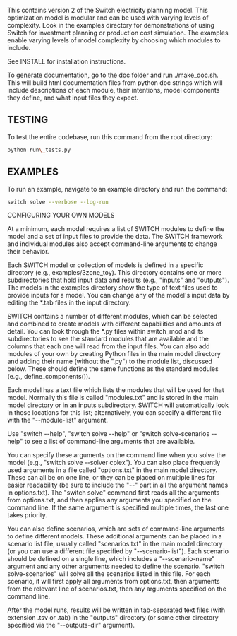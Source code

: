 This contains version 2 of the Switch electricity planning model.
This optimization model is modular and can be used with varying levels
of complexity. Look in the examples directory for demonstrations of
using Switch for investment planning or production cost simulation. The
examples enable varying levels of model complexity by choosing which
modules to include.

See INSTALL for installation instructions.

To generate documentation, go to the doc folder and run ./make\_doc.sh.
This will build html documentation files from python doc strings which
will include descriptions of each module, their intentions, model
components they define, and what input files they expect.

## TESTING
To test the entire codebase, run this command from the root directory:

```bash
python run\_tests.py
```

## EXAMPLES
To run an example, navigate to an example directory and run the command:

```bash
switch solve --verbose --log-run
```

CONFIGURING YOUR OWN MODELS

At a minimum, each model requires a list of SWITCH modules to define the model
and a set of input files to provide the data. The SWITCH framework and
individual modules also accept command-line arguments to change their behavior.

Each SWITCH model or collection of models is defined in a specific directory
(e.g., examples/3zone\_toy). This directory contains one or more subdirectories
that hold input data and results (e.g., "inputs" and "outputs"). The models in
the examples directory show the type of text files used to provide inputs for a
model. You can change any of the model's input data by editing the \*.tab files
in the input directory.

SWITCH contains a number of different modules, which can be selected and
combined to create models with different capabilities and amounts of detail.
You can look through the \*.py files within switch\_mod and its subdirectories to
see the standard modules that are available and the columns that each one will
read from the input files. You can also add modules of your own by creating
Python files in the main model directory and adding their name (without the
".py") to the module list, discussed below. These should define the same
functions as the standard modules (e.g., define\_components()).

Each model has a text file which lists the modules that will be used for that
model. Normally this file is called "modules.txt" and is stored in the main
model directory or in an inputs subdirectory. SWITCH will automatically look in
those locations for this list; alternatively, you can specify a different file
with the "--module-list" argument.

Use "switch --help", "switch solve --help" or "switch solve-scenarios --help"
to see a list of command-line arguments that are available.

You can specify these arguments on the command line when you solve the model
(e.g., "switch solve --solver cplex"). You can also place frequently used
arguments in a file called "options.txt" in the main model directory. These can
all be on one line, or they can be placed on multiple lines for easier
readability (be sure to include the "--" part in all the argument names in
options.txt). The "switch solve" command first reads all the arguments from
options.txt, and then applies any arguments you specified on the command line.
If the same argument is specified multiple times, the last one takes priority.

You can also define scenarios, which are sets of command-line arguments to
define different models. These additional arguments can be placed in a scenario
list file, usually called "scenarios.txt" in the main model directory (or you
can use a different file specified by "--scenario-list"). Each scenario should
be defined on a single line, which includes a "--scenario-name" argument and
any other arguments needed to define the scenario. "switch solve-scenarios"
will solve all the scenarios listed in this file. For each scenario, it will
first apply all arguments from options.txt, then arguments from the relevant
line of scenarios.txt, then any arguments specified on the command line.

After the model runs, results will be written in tab-separated text files (with
extension .tsv or .tab) in the "outputs" directory (or some other directory
specified via the "--outputs-dir" argument).
